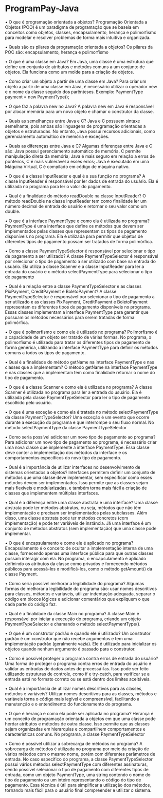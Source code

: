 # ProgramPay-Java

•  O que é programação orientada a objetos?
Programação Orientada a Objetos (POO) é um paradigma de programação que se baseia em conceitos como objetos, classes, encapsulamento, herança e polimorfismo para modelar e resolver problemas de forma mais intuitiva e organizada.

•  Quais são os pilares da programação orientada a objetos?
Os pilares da POO são: encapsulamento, herança e polimorfismo

•  O que é uma classe em Java?
Em Java, uma classe é uma estrutura que define um conjunto de atributos e métodos comuns a um conjunto de objetos. Ela funciona como um molde para a criação de objetos.

•  Como criar um objeto a partir de uma classe em Java?
Para criar um objeto a partir de uma classe em Java, é necessário utilizar o operador new e o nome da classe seguido dos parênteses. Exemplo: PaymentType payment = new PaymentType();

•  O que faz a palavra new no Java?
A palavra new em Java é responsável por alocar memória para um novo objeto e chamar o construtor da classe.

•  Quais as semelhanças entre Java e C?
Java e C possuem sintaxe semelhante, pois ambas são linguagens de programação orientadas a objetos e estruturadas. No entanto, Java possui recursos adicionais, como gerenciamento automático de memória e exceções.

•  Quais as diferenças entre Java e C?
Algumas diferenças entre Java e C são: Java possui gerenciamento automático de memória, C permite manipulação direta da memória; Java é mais seguro em relação a erros de ponteiros, C é mais vulnerável a esses erros; Java é executado em uma Máquina Virtual, C é compilado em código de máquina nativo.

•  O que é a classe InputReader e qual é a sua função no programa?
A classe InputReader é responsável por ler dados de entrada do usuário. Ela é utilizada no programa para ler o valor do pagamento.

•  Qual é a finalidade do método readDouble na classe InputReader?
O método readDouble na classe InputReader tem como finalidade ler um número decimal de entrada do usuário e retornar o seu valor como um double.

•  O que é a interface PaymentType e como ela é utilizada no programa?
PaymentType é uma interface que define os métodos que devem ser implementados pelas classes que representam os tipos de pagamento disponíveis no programa. Ela é utilizada para permitir que objetos de diferentes tipos de pagamento possam ser tratados de forma polimórfica.

•  Como a classe PaymentTypeSelector é responsável por selecionar o tipo de pagamento a ser utilizado?
A classe PaymentTypeSelector é responsável por selecionar o tipo de pagamento a ser utilizado com base na entrada do usuário. Ela utiliza a classe Scanner e a classe InputReader para ler a entrada do usuário e o método selectPaymentType para selecionar o tipo de pagamento

•  Qual é a relação entre a classe PaymentTypeSelector e as classes PixPayment, CreditPayment e BoletoPayment?
A classe PaymentTypeSelector é responsável por selecionar o tipo de pagamento a ser utilizado e as classes PixPayment, CreditPayment e BoletoPayment representam os diferentes tipos de pagamento disponíveis no programa. Essas classes implementam a interface PaymentType para garantir que possuam os métodos necessários para serem tratadas de forma polimórfica.

•  O que é polimorfismo e como ele é utilizado no programa?
Polimorfismo é a capacidade de um objeto ser tratado de várias formas. No programa, o polimorfismo é utilizado para tratar os diferentes tipos de pagamento de forma genérica, utilizando a interface PaymentType para definir os métodos comuns a todos os tipos de pagamento.

•  Qual é a finalidade do método getName na interface PaymentType e nas classes que a implementam?
O método getName na interface PaymentType e nas classes que a implementam tem como finalidade retornar o nome do tipo de pagamento.

•  O que é a classe Scanner e como ela é utilizada no programa?
A  classe Scanner é utilizada no programa para ler a entrada do usuário. Ela é utilizada pela classe PaymentTypeSelector para ler o tipo de pagamento escolhido pelo usuário.

•  O que é uma exceção e como ela é tratada no método selectPaymentType da classe PaymentTypeSelector?
Uma exceção é um evento que ocorre durante a execução do programa e que interrompe o seu fluxo normal. No método selectPaymentType da classe PaymentTypeSelector

•  Como seria possível adicionar um novo tipo de pagamento ao programa?
Para adicionar um novo tipo de pagamento ao programa, é necessário criar uma nova classe que implemente a interface PaymentType. Essa classe deve conter a implementação dos métodos da interface e os comportamentos específicos do novo tipo de pagamento.

•  Qual é a importância de utilizar interfaces no desenvolvimento de sistemas orientados a objetos?
Interfaces permitem definir um conjunto de métodos que uma classe deve implementar, sem especificar como esses métodos devem ser implementados. Isso permite que as classes sejam mais flexíveis e modularizadas, e também torna mais fácil a criação de classes que implementem múltiplas interfaces.

•  Qual é a diferença entre uma classe abstrata e uma interface?
Uma classe abstrata pode ter métodos abstratos, ou seja, métodos que não têm implementação e precisam ser implementados pelas subclasses. Além disso, uma classe abstrata pode ter métodos concretos (com implementação) e pode ter variáveis de instância. Já uma interface é um conjunto de métodos abstratos (sem implementação) que uma classe pode implementar.

•  O que é encapsulamento e como ele é aplicado no programa?
Encapsulamento é o conceito de ocultar a implementação interna de uma classe, fornecendo apenas uma interface pública para que outras classes possam interagir com ela. No programa, o encapsulamento é aplicado definindo os atributos da classe como privados e fornecendo métodos públicos para acessá-los e modificá-los, como o método getAmount() da classe Payment.

•  Como seria possível melhorar a legibilidade do programa?
Algumas formas de melhorar a legibilidade do programa são: usar nomes descritivos para classes, métodos e variáveis, utilizar indentação adequada, separar o código em blocos lógicos e adicionar comentários que expliquem o que cada parte do código faz.

•  Qual é a finalidade da classe Main no programa?
A classe Main é responsável por iniciar a execução do programa, criando um objeto PaymentTypeSelector e chamando o método selectPaymentType().

•  O que é um construtor padrão e quando ele é utilizado?
Um construtor padrão é um construtor que não recebe argumentos e tem uma implementação padrão (geralmente vazia). Ele é utilizado para inicializar os objetos quando nenhum argumento é passado para o construtor.

•  Como é possível proteger o programa contra erros de entrada do usuário?
Uma forma de proteger o programa contra erros de entrada do usuário é validar as entradas de dados antes de processá-las. Isso pode ser feito utilizando estruturas de controle, como if e try-catch, para verificar se a entrada está no formato correto ou se está dentro dos limites aceitáveis.

•  Qual é a importância de utilizar nomes descritivos para as classes, métodos e variáveis?
Utilizar nomes descritivos para as classes, métodos e variáveis torna o código mais legível e compreensível, facilitando a manutenção e o entendimento do funcionamento do programa.

•  O que é herança e como ela pode ser aplicada no programa?
Herança é um conceito de programação orientada a objetos em que uma classe pode herdar atributos e métodos de outra classe. Isso permite que as classes sejam organizadas em hierarquias e compartilhem comportamentos e características comuns. No programa, a classe PaymentTypeSelector

•  Como é possível utilizar a sobrecarga de métodos no programa?
A sobrecarga de métodos é utilizada no programa por meio da criação de vários métodos com o mesmo nome, porém com diferentes parâmetros de entrada. No caso específico do programa, a classe PaymentTypeSelector possui vários métodos selectPaymentType com diferentes assinaturas, sendo possível selecionar o tipo de pagamento com diferentes tipos de entrada, como um objeto PaymentType, uma string contendo o nome do tipo de pagamento ou um inteiro representando o código do tipo de pagamento. Essa técnica é útil para simplificar a utilização dos métodos, tornando mais fácil para o usuário final compreender e utilizar o sistema.
